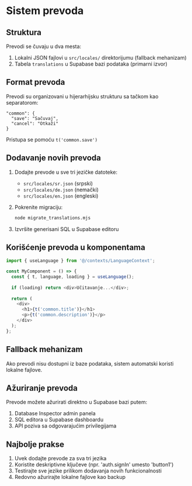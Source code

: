 # Sistem prevoda

## Struktura

Prevodi se čuvaju u dva mesta:
1. Lokalni JSON fajlovi u `src/locales/` direktorijumu (fallback mehanizam)
2. Tabela `translations` u Supabase bazi podataka (primarni izvor)

## Format prevoda

Prevodi su organizovani u hijerarhijsku strukturu sa tačkom kao separatorom:
```
"common": {
  "save": "Sačuvaj",
  "cancel": "Otkaži"
}
```

Pristupa se pomoću `t('common.save')`

## Dodavanje novih prevoda

1. Dodajte prevode u sve tri jezičke datoteke:
   - `src/locales/sr.json` (srpski)
   - `src/locales/de.json` (nemački)
   - `src/locales/en.json` (engleski)

2. Pokrenite migraciju:
   ```bash
   node migrate_translations.mjs
   ```

3. Izvršite generisani SQL u Supabase editoru

## Korišćenje prevoda u komponentama

```typescript
import { useLanguage } from '@/contexts/LanguageContext';

const MyComponent = () => {
  const { t, language, loading } = useLanguage();
  
  if (loading) return <div>Učitavanje...</div>;
  
  return (
    <div>
      <h1>{t('common.title')}</h1>
      <p>{t('common.description')}</p>
    </div>
  );
};
```

## Fallback mehanizam

Ako prevodi nisu dostupni iz baze podataka, sistem automatski koristi lokalne fajlove.

## Ažuriranje prevoda

Prevode možete ažurirati direktno u Supabase bazi putem:
1. Database Inspector admin panela
2. SQL editora u Supabase dashboardu
3. API poziva sa odgovarajućim privilegijama

## Najbolje prakse

1. Uvek dodajte prevode za sva tri jezika
2. Koristite deskriptivne ključeve (npr. 'auth.signIn' umesto 'button1')
3. Testirajte sve jezike prilikom dodavanja novih funkcionalnosti
4. Redovno ažurirajte lokalne fajlove kao backup
